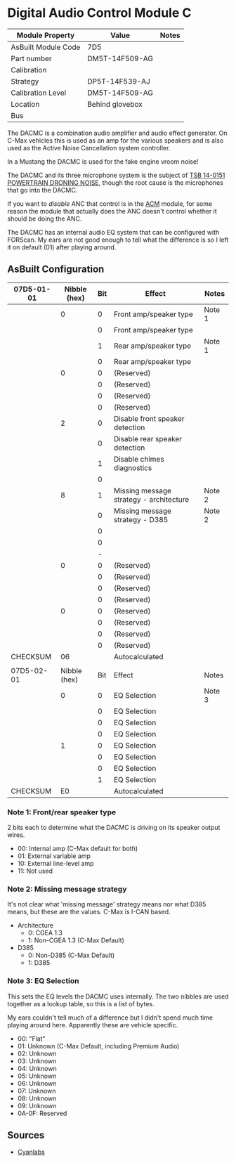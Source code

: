# Digital Audio Control Module C

| Module Property     | Value           | Notes |
| ------------------- | --------------- | ----- |
| AsBuilt Module Code | 7D5             |       |
| Part number         | DM5T-14F509-AG  |       |
| Calibration         |                 |       |
| Strategy            | DP5T-14F539-AJ  |       |
| Calibration Level   | DM5T-14F509-AG  |       |
| Location            | Behind glovebox |       |
| Bus                 |                 |       |

The DACMC is a combination audio amplifier and audio effect generator. On C-Max vehicles this is used as an amp for the various speakers and is also used as the Active Noise Cancellation system controller.

In a Mustang the DACMC is used for the fake engine vroom noise!

The DACMC and its three microphone system is the subject of [TSB 14-0151 POWERTRAIN DRONING NOISE](/maintenance/tsbs/README.md), though the root cause is the microphones that go into the DACMC.

If you want to _disable_ ANC that control is in the [ACM](./ACM.md) module, for some reason the module that actually does the ANC doesn't control whether it should be doing the ANC.

The DACMC has an internal audio EQ system that can be configured with FORScan. My ears are not good enough to tell what the difference is so I left it on default (01) after playing around.

## AsBuilt Configuration

| 07D5-01-01 | Nibble (hex) | Bit | Effect                                  | Notes  |
| ---------- | ------------ | --- | --------------------------------------- | ------ |
|            | 0            | 0   | Front amp/speaker type                  | Note 1 |
|            |              | 0   | Front amp/speaker type                  |        |
|            |              | 1   | Rear amp/speaker type                   | Note 1 |
|            |              | 0   | Rear amp/speaker type                   |        |
|            | 0            | 0   | (Reserved)                              |        |
|            |              | 0   | (Reserved)                              |        |
|            |              | 0   | (Reserved)                              |        |
|            |              | 0   | (Reserved)                              |        |
|            | 2            | 0   | Disable front speaker detection         |        |
|            |              | 0   | Disable rear speaker detection          |        |
|            |              | 1   | Disable chimes diagnostics              |        |
|            |              | 0   |                                         |        |
|            | 8            | 1   | Missing message strategy - architecture | Note 2 |
|            |              | 0   | Missing message strategy - D385         | Note 2 |
|            |              | 0   |                                         |        |
|            |              | 0   |                                         |        |
|            |              | -   |                                         |        |
|            | 0            | 0   | (Reserved)                              |        |
|            |              | 0   | (Reserved)                              |        |
|            |              | 0   | (Reserved)                              |        |
|            |              | 0   | (Reserved)                              |        |
|            | 0            | 0   | (Reserved)                              |        |
|            |              | 0   | (Reserved)                              |        |
|            |              | 0   | (Reserved)                              |        |
|            |              | 0   | (Reserved)                              |        |
| CHECKSUM   | 06           |     | Autocalculated                          |        |
|            |              |     |                                         |        |
| 07D5-02-01 | Nibble (hex) | Bit | Effect                                  | Notes  |
|            | 0            | 0   | EQ Selection                            | Note 3 |
|            |              | 0   | EQ Selection                            |        |
|            |              | 0   | EQ Selection                            |        |
|            |              | 0   | EQ Selection                            |        |
|            | 1            | 0   | EQ Selection                            |        |
|            |              | 0   | EQ Selection                            |        |
|            |              | 0   | EQ Selection                            |        |
|            |              | 1   | EQ Selection                            |        |
| CHECKSUM   | E0           |     | Autocalculated                          |        |

### Note 1: Front/rear speaker type

2 bits each to determine what the DACMC is driving on its speaker output wires.

* 00: Internal amp (C-Max default for both)
* 01: External variable amp
* 10: External line-level amp
* 11: Not used

### Note 2: Missing message strategy

It's not clear what 'missing message' strategy means nor what D385 means, but these are the values. C-Max is I-CAN based.

* Architecture
  * 0: CGEA 1.3
  * 1: Non-CGEA 1.3 (C-Max Default)
* D385
  * 0: Non-D385 (C-Max Default)
  * 1: D385

### Note 3: EQ Selection

This sets the EQ levels the DACMC uses internally. The two nibbles are used together as a lookup table, so this is a list of bytes.

My ears couldn't tell much of a difference but I didn't spend much time playing around here. Apparently these are vehicle specific.

* 00: "Flat"
* 01: Unknown (C-Max Default, including Premium Audio)
* 02: Unknown
* 03: Unknown
* 04: Unknown
* 05: Unknown
* 06: Unknown
* 07: Unknown
* 08: Unknown
* 09: Unknown
* 0A-0F: Reserved

## Sources

* [Cyanlabs](https://cyanlabs.net/asbuilt-db/dacmc-2013-2018-asbuilt-database/)
